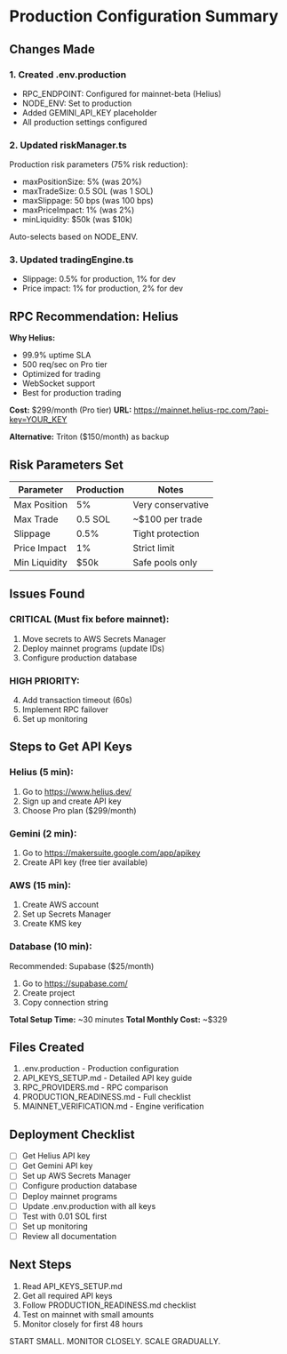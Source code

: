 # Production Configuration Summary

## Changes Made

### 1. Created .env.production
- RPC_ENDPOINT: Configured for mainnet-beta (Helius)
- NODE_ENV: Set to production
- Added GEMINI_API_KEY placeholder
- All production settings configured

### 2. Updated riskManager.ts
Production risk parameters (75% risk reduction):
- maxPositionSize: 5% (was 20%)
- maxTradeSize: 0.5 SOL (was 1 SOL)
- maxSlippage: 50 bps (was 100 bps)
- maxPriceImpact: 1% (was 2%)
- minLiquidity: $50k (was $10k)

Auto-selects based on NODE_ENV.

### 3. Updated tradingEngine.ts
- Slippage: 0.5% for production, 1% for dev
- Price impact: 1% for production, 2% for dev

## RPC Recommendation: Helius

**Why Helius:**
- 99.9% uptime SLA
- 500 req/sec on Pro tier
- Optimized for trading
- WebSocket support
- Best for production trading

**Cost:** $299/month (Pro tier)
**URL:** https://mainnet.helius-rpc.com/?api-key=YOUR_KEY

**Alternative:** Triton ($150/month) as backup

## Risk Parameters Set

| Parameter | Production | Notes |
|-----------|------------|-------|
| Max Position | 5% | Very conservative |
| Max Trade | 0.5 SOL | ~$100 per trade |
| Slippage | 0.5% | Tight protection |
| Price Impact | 1% | Strict limit |
| Min Liquidity | $50k | Safe pools only |

## Issues Found

### CRITICAL (Must fix before mainnet):
1. Move secrets to AWS Secrets Manager
2. Deploy mainnet programs (update IDs)
3. Configure production database

### HIGH PRIORITY:
4. Add transaction timeout (60s)
5. Implement RPC failover
6. Set up monitoring

## Steps to Get API Keys

### Helius (5 min):
1. Go to https://www.helius.dev/
2. Sign up and create API key
3. Choose Pro plan ($299/month)

### Gemini (2 min):
1. Go to https://makersuite.google.com/app/apikey
2. Create API key (free tier available)

### AWS (15 min):
1. Create AWS account
2. Set up Secrets Manager
3. Create KMS key

### Database (10 min):
Recommended: Supabase ($25/month)
1. Go to https://supabase.com/
2. Create project
3. Copy connection string

**Total Setup Time:** ~30 minutes
**Total Monthly Cost:** ~$329

## Files Created

1. .env.production - Production configuration
2. API_KEYS_SETUP.md - Detailed API key guide
3. RPC_PROVIDERS.md - RPC comparison
4. PRODUCTION_READINESS.md - Full checklist
5. MAINNET_VERIFICATION.md - Engine verification

## Deployment Checklist

- [ ] Get Helius API key
- [ ] Get Gemini API key
- [ ] Set up AWS Secrets Manager
- [ ] Configure production database
- [ ] Deploy mainnet programs
- [ ] Update .env.production with all keys
- [ ] Test with 0.01 SOL first
- [ ] Set up monitoring
- [ ] Review all documentation

## Next Steps

1. Read API_KEYS_SETUP.md
2. Get all required API keys
3. Follow PRODUCTION_READINESS.md checklist
4. Test on mainnet with small amounts
5. Monitor closely for first 48 hours

START SMALL. MONITOR CLOSELY. SCALE GRADUALLY.
